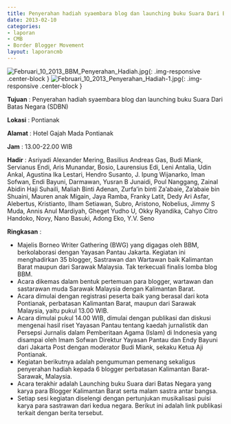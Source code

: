 ```yaml
---
title: Penyerahan hadiah syaembara blog dan launching buku Suara Dari Batas Negara (SDBN)
date: 2013-02-10
categories:
- laporan
- CMB
- Border Blogger Movement
layout: laporancmb
---
```


![Februari_10_2013_BBM_Penyerahan_Hadiah.jpg](/uploads/Februari_10_2013_BBM_Penyerahan_Hadiah.jpg){: .img-responsive .center-block }
![Februari_10_2013_Penyerahan_Hadiah-1.jpg](/uploads/Februari_10_2013_Penyerahan_Hadiah-1.jpg){: .img-responsive .center-block }

**Tujuan** :  Penyerahan hadiah syaembara blog  dan launching buku Suara Dari Batas Negara (SDBN) 

**Lokasi** :  Pontianak 

**Alamat** :  Hotel Gajah Mada Pontianak 

**Jam** :  13.00-22.00 WIB 

**Hadir** :
Asriyadi Alexander Mering, Basilius  Andreas Gas, Budi Miank,  Servianus Endi, Aris Munandar, Bosio, Laurensius Edi,  Leni Antalia,  Udin Ankal, Agustina Ika Lestari, Hendro Susanto, J. Ipung Wijanarko,  Iman  Sofwan, Endi Bayuni, Darmawan, Yusran B Junaidi, Poul Nanggang,  Zainal Abidin Haji Suhaili, Maliah Binti Adenan, Zurfa’in binti  Za’abaie, Za’abaie bin Shuaini,  Mauren anak Migain, Jaya Ramba, Franky  Latit, Dedy Ari Asfar, Alebertus, Kristianto,  Ilham Setiawan, Subro,  Aristono, Nobelius, Jimmy S Muda, Annis Anul Mardiyah, Gheget Yudho U,  Okky Ryandika, Cahyo Citro Handoko, Novy, Nano Basuki, Adong Eko, Y.V.  Seno  

**Ringkasan** :
* Majelis Borneo Writer Gathering (BWG) yang digagas oleh BBM,  berkolaborasi dengan Yayasan Pantau Jakarta. Kegiatan ini menghadirkan  35 blogger, Sastrawan dan Wartawan baik Kalimantan Barat maupun dari  Sarawak Malaysia. Tak terkecuali finalis lomba blog BBM.
* Acara dikemas dalam bentuk pertemuan para blogger, wartawan dan sastarawan muda  Sarawak Malaysia dengan Kalimantan Barat.
* Acara dimulai dengan registrasi peserta baik yang berasal dari kota  Pontianak, perbatasan Kalimantan Barat, maupun dari Sarawak Malaysia,  yaitu pukul 13.00 WIB.
* Acara dimulai pukul 14.00 WIB, dimulai dengan publikasi dan diskusi  mengenai hasil riset Yayasan Pantau tentang kaedah jurnalistik dan  Persepsi Jurnalis dalam Pemberitaan Agama (Islam) di Indonesia yang  disampai oleh Imam Sofwan Direktur Yayasan Pantau dan Endy Bayuni dari  Jakarta Post dengan moderator Budi Miank, sekaku Ketua Aji Pontianak.
* Kegiatan berikutnya adalah pengumuman pemenang sekaligus penyerahan  hadiah kepada 6 blogger perbatasan Kalimantan Barat-Sarawak, Malaysia.
* Acara terakhir adalah Launching buku Suara dari Batas Negara yang  karya para Blogger Kalimantan Barat serta malam sastra antar bangsa.
* Setiap sesi kegiatan diselengi dengan pertunjukan musikalisasi  puisi  karya para sastrawan dari kedua negara. Berikut ini adalah link  publikasi terkait dengan berita tersebut.
